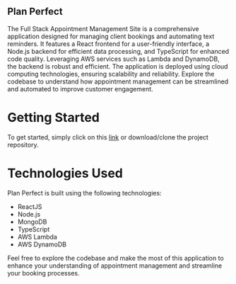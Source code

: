 ## Plan Perfect
The Full Stack Appointment Management Site is a comprehensive application designed for managing client bookings and automating text reminders. It features a React frontend for a user-friendly interface, a Node.js backend for efficient data processing, and TypeScript for enhanced code quality. Leveraging AWS services such as Lambda and DynamoDB, the backend is robust and efficient. The application is deployed using cloud computing technologies, ensuring scalability and reliability. Explore the codebase to understand how appointment management can be streamlined and automated to improve customer engagement.

# Getting Started
To get started, simply click on this [link]([http://stocksimulator.me](https://myappointmentmanager.link/login)) or download/clone the project repository.

# Technologies Used
Plan Perfect is built using the following technologies:

- ReactJS
- Node.js
- MongoDB
- TypeScript
- AWS Lambda
- AWS DynamoDB

Feel free to explore the codebase and make the most of this application to enhance your understanding of appointment management and streamline your booking processes.

